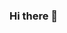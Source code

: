 ### Hi there 👋

<!--
**safeinabot/safeinabot** is a ✨ _special_ ✨ repository because its `README.md` (this file) appears on your GitHub profile.

Here are some ideas to get you started:

- 🔭 I’m currently working on ...
- 🌱 I’m currently learning ...
- 👯 I’m looking to collaborate on ...
- 🤔 I’m looking for help with ...
- 💬 Ask me about ...
- 📫 How to reach me: ...
- 😄 الضمائر: ... https://github.com/safeinabot/safeinabot
- ⚡ حقيقة ممتعة: ...
-->
